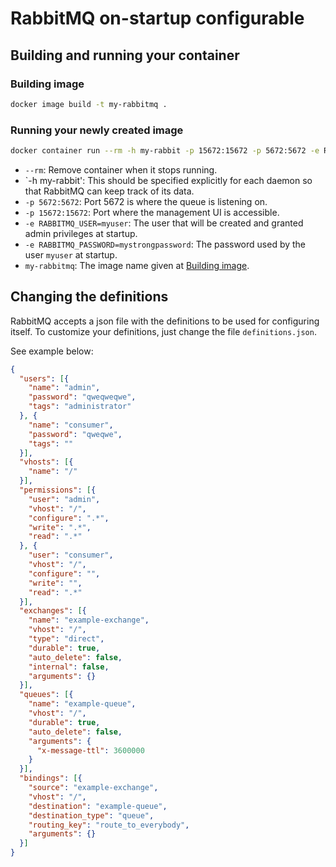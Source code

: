 # RabbitMQ on-startup configurable

## Building and running your container
### Building image
```sh
docker image build -t my-rabbitmq .
```

### Running your newly created image
```sh
docker container run --rm -h my-rabbit -p 15672:15672 -p 5672:5672 -e RABBITMQ_USER=myuser -e RABBITMQ_PASSWORD=mystrongpassword my-rabbitmq
```

- `--rm`: Remove container when it stops running.
- `-h my-rabbit': This should be specified explicitly for each daemon so that RabbitMQ can keep track of its data.
- `-p 5672:5672`: Port 5672 is where the queue is listening on.
- `-p 15672:15672`: Port where the management UI is accessible.
- `-e RABBITMQ_USER=myuser`: The user that will be created and granted admin privileges at startup.
- `-e RABBITMQ_PASSWORD=mystrongpassword`: The password used by the user `myuser` at startup.
- `my-rabbitmq`: The image name given at [Building image](#building-image).

## Changing the definitions

RabbitMQ accepts a json file with the definitions to be used for configuring itself.
To customize your definitions, just change the file `definitions.json`.

See example below:
```json
{
  "users": [{
    "name": "admin",
    "password": "qweqweqwe",
    "tags": "administrator"
  }, {
    "name": "consumer",
    "password": "qweqwe",
    "tags": ""
  }],
  "vhosts": [{
    "name": "/"
  }],
  "permissions": [{
    "user": "admin",
    "vhost": "/",
    "configure": ".*",
    "write": ".*",
    "read": ".*"
  }, {
    "user": "consumer",
    "vhost": "/",
    "configure": "",
    "write": "",
    "read": ".*"
  }],
  "exchanges": [{
    "name": "example-exchange",
    "vhost": "/",
    "type": "direct",
    "durable": true,
    "auto_delete": false,
    "internal": false,
    "arguments": {}
  }],
  "queues": [{
    "name": "example-queue",
    "vhost": "/",
    "durable": true,
    "auto_delete": false,
    "arguments": {
      "x-message-ttl": 3600000
    }
  }],
  "bindings": [{
    "source": "example-exchange",
    "vhost": "/",
    "destination": "example-queue",
    "destination_type": "queue",
    "routing_key": "route_to_everybody",
    "arguments": {}
  }]
}
```
